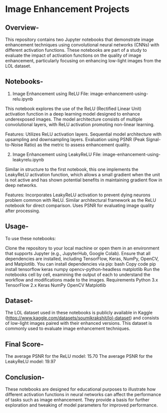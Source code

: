 # Image Enhancement Projects
## Overview-
This repository contains two Jupyter notebooks that demonstrate image enhancement techniques using convolutional neural networks (CNNs) with different activation functions. These notebooks are part of a study to evaluate the impact of activation functions on the quality of image enhancement, particularly focusing on enhancing low-light images from the LOL dataset.

## Notebooks-
1. Image Enhancement using ReLU
File: image-enhancement-using-relu.ipynb

This notebook explores the use of the ReLU (Rectified Linear Unit) activation function in a deep learning model designed to enhance underexposed images. The model architecture consists of multiple convolutional layers, with ReLU activation promoting non-linear learning.

Features:
Utilizes ReLU activation layers.
Sequential model architecture with upsampling and downsampling layers.
Evaluation using PSNR (Peak Signal-to-Noise Ratio) as the metric to assess enhancement quality.

2. Image Enhancement using LeakyReLU
File: image-enhancement-using-leakyrelu.ipynb

Similar in structure to the first notebook, this one implements the LeakyReLU activation function, which allows a small gradient when the unit is not active and has shown potential benefits in maintaining gradient flow in deep networks.

Features:
Incorporates LeakyReLU activation to prevent dying neurons problem common with ReLU.
Similar architectural framework as the ReLU notebook for direct comparison.
Uses PSNR for evaluating image quality after processing.

## Usage-
To use these notebooks:

Clone the repository to your local machine or open them in an environment that supports Jupyter (e.g., JupyterHub, Google Colab).
Ensure that all dependencies are installed, including TensorFlow, Keras, NumPy, OpenCV, and Matplotlib. You can install dependencies via pip:
bash
Copy code
pip install tensorflow keras numpy opencv-python-headless matplotlib
Run the notebooks cell by cell, examining the output of each to understand the workflow and modifications made to the images.
Requirements
Python 3.x
TensorFlow 2.x
Keras
NumPy
OpenCV
Matplotlib

## Dataset-
The LOL dataset used in these notebooks is publicly available in Kaggle (https://www.kaggle.com/datasets/soumikrakshit/lol-dataset) and consists of low-light images paired with their enhanced versions. This dataset is commonly used to evaluate image enhancement techniques.

## Final Score-
The average PSNR for the ReLU model: 15.70
The average PSNR for the LeakyReLU model: 19.97

## Conclusion-
These notebooks are designed for educational purposes to illustrate how different activation functions in neural networks can affect the performance of tasks such as image enhancement. They provide a basis for further exploration and tweaking of model parameters for improved performance.
